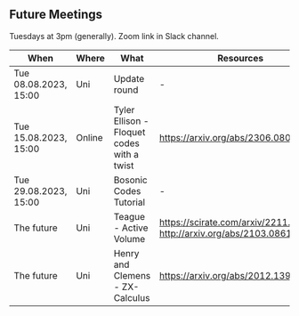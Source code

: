 ## Future Meetings

Tuesdays at 3pm (generally). Zoom link in Slack channel.

| When | Where | What | Resources |
| --- | --- | --- | --- |
| Tue 08.08.2023, 15:00 | Uni | Update round | - |
| Tue 15.08.2023, 15:00 | Online | Tyler Ellison - Floquet codes with a twist | https://arxiv.org/abs/2306.08027 |
| Tue 29.08.2023, 15:00 | Uni | Bosonic Codes Tutorial | - | 
| The future | Uni | Teague - Active Volume | https://scirate.com/arxiv/2211.15465, http://arxiv.org/abs/2103.08612 |
| The future | Uni | Henry and Clemens - ZX-Calculus |  https://arxiv.org/abs/2012.13966|

